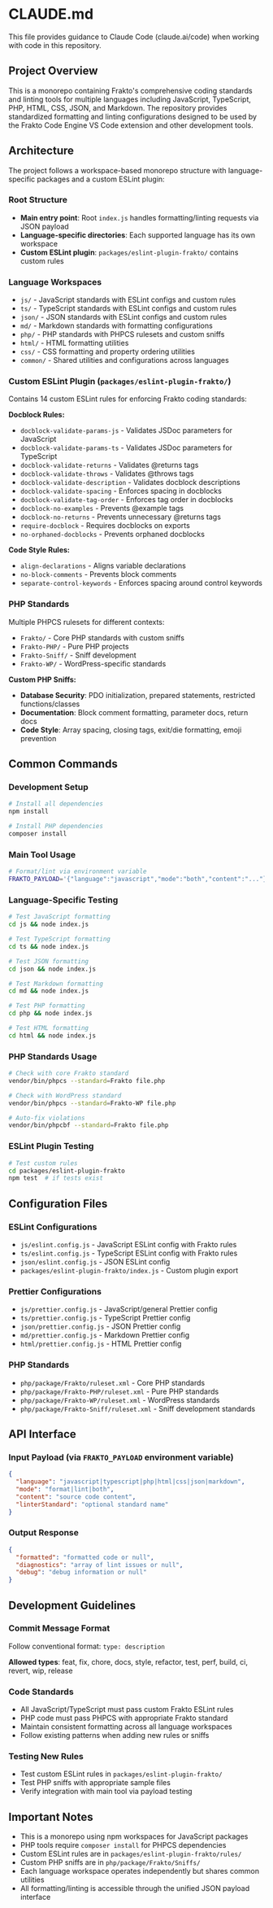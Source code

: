 # CLAUDE.md

This file provides guidance to Claude Code (claude.ai/code) when working with code in this repository.

## Project Overview

This is a monorepo containing Frakto's comprehensive coding standards and linting tools for multiple languages including JavaScript, TypeScript, PHP, HTML, CSS, JSON, and Markdown. The repository provides standardized formatting and linting configurations designed to be used by the Frakto Code Engine VS Code extension and other development tools.

## Architecture

The project follows a workspace-based monorepo structure with language-specific packages and a custom ESLint plugin:

### Root Structure

- **Main entry point**: Root `index.js` handles formatting/linting requests via JSON payload
- **Language-specific directories**: Each supported language has its own workspace
- **Custom ESLint plugin**: `packages/eslint-plugin-frakto/` contains custom rules

### Language Workspaces

- `js/` - JavaScript standards with ESLint configs and custom rules
- `ts/` - TypeScript standards with ESLint configs and custom rules
- `json/` - JSON standards with ESLint configs and custom rules
- `md/` - Markdown standards with formatting configurations
- `php/` - PHP standards with PHPCS rulesets and custom sniffs
- `html/` - HTML formatting utilities
- `css/` - CSS formatting and property ordering utilities
- `common/` - Shared utilities and configurations across languages

### Custom ESLint Plugin (`packages/eslint-plugin-frakto/`)

Contains 14 custom ESLint rules for enforcing Frakto coding standards:

**Docblock Rules:**

- `docblock-validate-params-js` - Validates JSDoc parameters for JavaScript
- `docblock-validate-params-ts` - Validates JSDoc parameters for TypeScript
- `docblock-validate-returns` - Validates @returns tags
- `docblock-validate-throws` - Validates @throws tags
- `docblock-validate-description` - Validates docblock descriptions
- `docblock-validate-spacing` - Enforces spacing in docblocks
- `docblock-validate-tag-order` - Enforces tag order in docblocks
- `docblock-no-examples` - Prevents @example tags
- `docblock-no-returns` - Prevents unnecessary @returns tags
- `require-docblock` - Requires docblocks on exports
- `no-orphaned-docblocks` - Prevents orphaned docblocks

**Code Style Rules:**

- `align-declarations` - Aligns variable declarations
- `no-block-comments` - Prevents block comments
- `separate-control-keywords` - Enforces spacing around control keywords

### PHP Standards

Multiple PHPCS rulesets for different contexts:

- `Frakto/` - Core PHP standards with custom sniffs
- `Frakto-PHP/` - Pure PHP projects
- `Frakto-Sniff/` - Sniff development
- `Frakto-WP/` - WordPress-specific standards

**Custom PHP Sniffs:**

- **Database Security**: PDO initialization, prepared statements, restricted functions/classes
- **Documentation**: Block comment formatting, parameter docs, return docs
- **Code Style**: Array spacing, closing tags, exit/die formatting, emoji prevention

## Common Commands

### Development Setup

```bash
# Install all dependencies
npm install

# Install PHP dependencies
composer install
```

### Main Tool Usage

```bash
# Format/lint via environment variable
FRAKTO_PAYLOAD='{"language":"javascript","mode":"both","content":"..."}' node index.js
```

### Language-Specific Testing

```bash
# Test JavaScript formatting
cd js && node index.js

# Test TypeScript formatting
cd ts && node index.js

# Test JSON formatting
cd json && node index.js

# Test Markdown formatting
cd md && node index.js

# Test PHP formatting
cd php && node index.js

# Test HTML formatting
cd html && node index.js
```

### PHP Standards Usage

```bash
# Check with core Frakto standard
vendor/bin/phpcs --standard=Frakto file.php

# Check with WordPress standard
vendor/bin/phpcs --standard=Frakto-WP file.php

# Auto-fix violations
vendor/bin/phpcbf --standard=Frakto file.php
```

### ESLint Plugin Testing

```bash
# Test custom rules
cd packages/eslint-plugin-frakto
npm test  # if tests exist
```

## Configuration Files

### ESLint Configurations

- `js/eslint.config.js` - JavaScript ESLint config with Frakto rules
- `ts/eslint.config.js` - TypeScript ESLint config with Frakto rules
- `json/eslint.config.js` - JSON ESLint config
- `packages/eslint-plugin-frakto/index.js` - Custom plugin export

### Prettier Configurations

- `js/prettier.config.js` - JavaScript/general Prettier config
- `ts/prettier.config.js` - TypeScript Prettier config
- `json/prettier.config.js` - JSON Prettier config
- `md/prettier.config.js` - Markdown Prettier config
- `html/prettier.config.js` - HTML Prettier config

### PHP Standards

- `php/package/Frakto/ruleset.xml` - Core PHP standards
- `php/package/Frakto-PHP/ruleset.xml` - Pure PHP standards
- `php/package/Frakto-WP/ruleset.xml` - WordPress standards
- `php/package/Frakto-Sniff/ruleset.xml` - Sniff development standards

## API Interface

### Input Payload (via `FRAKTO_PAYLOAD` environment variable)

```json
{
  "language": "javascript|typescript|php|html|css|json|markdown",
  "mode": "format|lint|both",
  "content": "source code content",
  "linterStandard": "optional standard name"
}
```

### Output Response

```json
{
  "formatted": "formatted code or null",
  "diagnostics": "array of lint issues or null",
  "debug": "debug information or null"
}
```

## Development Guidelines

### Commit Message Format

Follow conventional format: `type: description`

**Allowed types**: feat, fix, chore, docs, style, refactor, test, perf, build, ci, revert, wip, release

### Code Standards

- All JavaScript/TypeScript must pass custom Frakto ESLint rules
- PHP code must pass PHPCS with appropriate Frakto standard
- Maintain consistent formatting across all language workspaces
- Follow existing patterns when adding new rules or sniffs

### Testing New Rules

- Test custom ESLint rules in `packages/eslint-plugin-frakto/`
- Test PHP sniffs with appropriate sample files
- Verify integration with main tool via payload testing

## Important Notes

- This is a monorepo using npm workspaces for JavaScript packages
- PHP tools require `composer install` for PHPCS dependencies
- Custom ESLint rules are in `packages/eslint-plugin-frakto/rules/`
- Custom PHP sniffs are in `php/package/Frakto/Sniffs/`
- Each language workspace operates independently but shares common utilities
- All formatting/linting is accessible through the unified JSON payload interface
